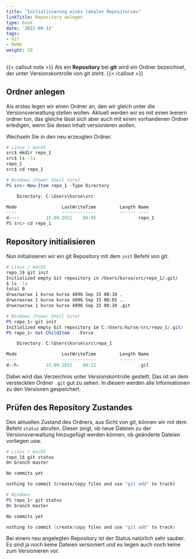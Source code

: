 ```yaml
---
title: "Initialisierung eines lokalen Repositories"
linkTitle: Repository anlegen
type: book
date: '2021-09-13'
tags:
- Git
- MVHS
weight: 20
---
```


{{< callout note >}}
Als ein **Repository** bei **git** wird ein Ordner bezeichnet, der unter Versionskontrolle von git steht.
{{< /callout >}}

## Ordner anlegen

Als erstes legen wir einen Ordner an, den wir gleich unter die Versionsverwaltung stellen wollen. Aktuell werden wir es mit einen leerern ordner tun, das gleiche lässt sich aber auch mit einen vorhandenen Ordner erledigen, wenn Sie desen Inhalt versionieren wollen.

Wechseln Sie in den neu erzeugten Ordner.

```bash
# Linux / macOS
src$ mkdir repo_1
src$ ls -la
repo_1
src$ cd repo_1
```

```powershell
# Windows (Power Shell Core)
PS src> New-Item repo_1 -Type Directory

    Directory: C:\Users\kurse\src

Mode                 LastWriteTime         Length Name
----                 -------------         ------ ----
d----          15.09.2021    08:05                repo_1
PS src> cd repo_1
```

## Repository initialisieren
 
Nun initialisieren wir ein git Repository mit dem `init` Befehl von git.

```bash
# Linux / macOS
repo_1$ git init
Initialized empty Git repository in /Users/kurse/src/repo_1/.git/
$ ls -la
total 0
drwxrwxrwx 1 kurse kurse 4096 Sep 15 08:10 .
drwxrwxrwx 1 kurse kurse 4096 Sep 15 08:05 ..
drwxrwxrwx 1 kurse kurse 4096 Sep 15 08:10 .git
```

```powershell
# Windows (Power Shell Core)
PS repo_1> git init
Initialized empty Git repository in C:/Users/kurse/src/repo_1/.git/
PS repo_1> Get-ChildItem . -Force

    Directory: C:\Users\kurse\src\repo_1

Mode                 LastWriteTime         Length Name
----                 -------------         ------ ----
d--h-          15.09.2021    08:12                .git
```

Dabei wird das Verzeichnis unter Versionskontrolle gestellt. Das ist an dem versteckten Ordner `.git` gut zu sehen. In diesem werden alle Informationen zu den Versionen gespeichert.

## Prüfen des Repository Zustandes

Den aktuellen Zustand des Ordners, aus Sicht von git, können wir mit dem Befehl `status` abrufen. Dieser zeigt, ob neue Dateien zu der Versionsverwaltung hinzugefügt werden können, ob geänderte Dateien vorliegen usw.

```bash
# Linux / macOS
repo_1$ git status
On branch master

No commits yet

nothing to commit (create/copy files and use "git add" to track)
```

```powershell
# Windows
PS repo_1> git status
On branch master

No commits yet

nothing to commit (create/copy files and use "git add" to track)
```

Bei einem neu angelegten Repository ist der Status natürlich sehr sauber. Es sind ja noch keine Dateien versioniert und es liegen auch noch keine zum Versionieren vor.